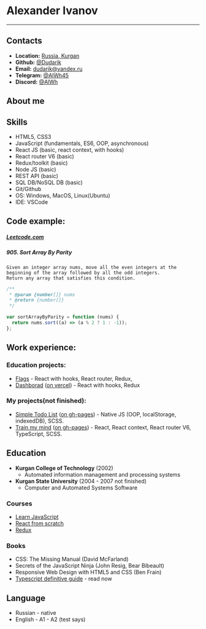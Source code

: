 # Alexander Ivanov

---

## Contacts

- **Location:** [Russia, Kurgan](https://www.google.com/maps/@55.4559652,65.3045688,12.01z)
- **Github:** [@Dudarik](https://github.com/Dudarik)
- **Email:** [dudarik@yandex.ru](mailto:dudarik@yandex.ru)
- **Telegram:** [@AlWh45](https://t.me/AlWh45)
- **Discord:** [@AlWh](https://discord.com/channels/AlWh#6445)

## About me

<!--TODO About me. This is so hard for me-->

## Skills

- HTML5, CSS3
- JavaScript (fundamentals, ES6, OOP, asynchronous)
- React JS (basic, react context, with hooks)
- React router V6 (basic)
- Redux/toolkit (basic)
- Node JS (basic)
- REST API (basic)
- SQL DB/NoSQL DB (basic)
- Git/Github
- OS: Windows, MacOS, Linux(Ubuntu)
- IDE: VSCode

## Code example:

##### [Leetcode.com](https://leetcode.com/problems/sort-array-by-parity/)

##### 905. Sort Array By Parity

    Given an integer array nums, move all the even integers at the beginning of the array followed by all the odd integers.
    Return any array that satisfies this condition.

```javascript
/**
 * @param {number[]} nums
 * @return {number[]}
 */

var sortArrayByParity = function (nums) {
  return nums.sort((a) => (a % 2 ? 1 : -1));
};
```

## Work experience:

### Education projects:

- [Flags](https://github.com/Dudarik/react-flags) - React with hooks, React router, Redux,
- [Dashborad](https://github.com/Dudarik/dashboard-app-react-redux) ([on vercel](https://dashboard-app-react-redux.vercel.app/)) - React with hooks, Redux

### My projects(not finished):

- [Simple Todo List](https://github.com/Dudarik/simpleTodo2) ([on gh-pages](https://dudarik.github.io/simpleTodo2/)) - Native JS (OOP, localStorage, indexedDB), SCSS.
- [Train my mind](https://github.com/Dudarik/train-my-mind-react) ([on gh-pages](https://dudarik.github.io/train-my-mind-react/)) - React, React context, React router V6, TypeScript, SCSS.

## Education

- **Kurgan College of Technology** (2002)
  - Automated information management and processing systems
- **Kurgan State University** (2004 - 2007 not finished)
  - Computer and Automated Systems Software

### Courses

- [Learn JavaScript](https://learn.javascript.ru/)
- [React from scratch](https://www.udemy.com/course/react-from-scratch/)
- [Redux](https://stepik.org/course/113714/syllabus)

### Books

- CSS: The Missing Manual (David McFarland)
- Secrets of the JavaScript Ninja (John Resig, Bear Bibeault)
- Responsive Web Design with HTML5 and CSS (Ben Frain)
- [Typescript definitive guide](https://typescript-definitive-guide.ru/) - read now

## Language

- Russian - native
- English - A1 - A2 (test says)
